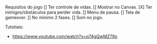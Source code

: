 Requisitos do jogo
 [] Ter controle de vidas.
 [] Mostrar no Canvas.
 [X] Ter inimigos/obstáculos para perder vida.
 [] Menu de pausa.
 [] Tela de gameover.
 [] No minimo 2 fases.
 [] Som no jogo.

Tutotiais:
 - https://www.youtube.com/watch?v=q74gQwMZ79o